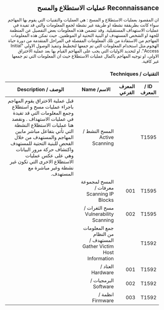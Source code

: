 <div dir="rtl" align='right'>

## Reconnaissance عمليات الاستطلاع والمسح

ان المقصود بعمليات الاستطلاع و المسح : هي العمليات والتقنيات التي يقوم بها المهاجم سواء كانت بطريققة نشطة او طريقة غير نشطة لجمع المعلومات والتي قد تفيدة في عمليات الاستهداف المستقبلية. وقد تتضمن هذه المعلومات بعض التفصيل عن المنظمة للجهة او الشخص المستهدف او البنية التحتية او الموظفين. حيث تمكن هذه المعلومات المهاجم من الاستفادة من تلك المعلومات المفصلة في المراحل المتقدمة من دورة حياة الهجوم.مثل استخدام المعلومات التي تم جمعها لتخطيط وتنفيذ الوصول الاولي "Initial Access". او لتحديد الاوليات التي يجب على المهاجم القيام بها بعد عملية الاختراق الاولي، او توجيه المهاجم باكمال عمليات الاستطلاع حيث ان المعلومات التي تم جمعها غير كافية.

### التقنيات / Techniques

| ID / المعرف | المعرف الفرعي | الاسم/ Name                                                        |  الوصف / Description                                                                                                                                                                                                                                                                                                                             |
|-------------|---------------|--------------------------------------------------------------------|--------------------------------------------------------------------------------------------------------------------------------------------------------------------------------------------------------------------------------------------------------------------------------------------------------------------------------------------------|
| T1595       |               | المسح النشط / Active Scanning                                      | قبل عملية الاختراق يقوم المهاجم باجراء عمليات مسح و استطلاع وجمع المعلومات التي قد تفيدة في عمليات الاستهداف . ونقصد هنا عمليات الاستطلاع النشطة التي تأتي بتفاعل مباشر مابين المهاجم والمستهدف من خلال الفحص للبنية التحتية للمستهدف واكتشاف حركة مرور البيانات وهي على عكس عمليات الاستطلاع الاخرى التي تكون غير نشطة وغير مباشرة مع المستهدف. |
| T1595       | 001           | المسح لمجموعة معرفات / Scanning IP Blocks                          |                                                                                                                                                                                                                                                                                                                                                  |
| T1595       | 002           |  مسح الثغرات / Vulnerability Scanning                              |                                                                                                                                                                                                                                                                                                                                                  |
| T1592       |               | جمع المعلومات من النظام المستهدف / Gather Victim Host Information	 |                                                                                                                                                                                                                                                                                                                                                  |
| T1592       | 001           | العتاد / Hardware                                                  |                                                                                                                                                                                                                                                                                                                                                  |
| T1592       | 002           | البرمجيات / Software                                               |                                                                                                                                                                                                                                                                                                                                                  |
| T1592       | 003           | انظمة / Firmware                                                   |                                                                                                                                                                                                                                                                                                                                                  |


</div>
